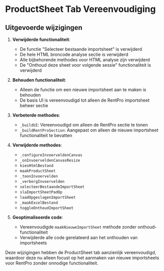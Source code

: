 # ProductSheet Tab Vereenvoudiging

## Uitgevoerde wijzigingen

1. **Verwijderde functionaliteit**:
   - De functie "Selecteer bestaande importsheet" is verwijderd
   - De hele HTML broncode analyse sectie is verwijderd
   - Alle bijbehorende methodes voor HTML analyse zijn verwijderd
   - De "Onthoud deze sheet voor volgende sessie" functionaliteit is verwijderd

2. **Behouden functionaliteit**:
   - Alleen de functie om een nieuwe importsheet aan te maken is behouden
   - De basis UI is vereenvoudigd tot alleen de RentPro importsheet beheer sectie

3. **Verbeterde methodes**:
   - `_buildUI`: Vereenvoudigd om alleen de RentPro sectie te tonen
   - `_buildRentProSection`: Aangepast om alleen de nieuwe importsheet functionaliteit te bevatten

4. **Verwijderde methodes**:
   - `_configureInvoerveldenCanvas`
   - `_onInvoerveldenCanvasResize`
   - `kiesHtmlBestand`
   - `maakProductSheet`
   - `_toonInvoervelden`
   - `_verbergInvoervelden`
   - `selecteerBestaandeImportSheet`
   - `slaImportSheetPadOp`
   - `laadOpgeslagenImportSheet`
   - `_maakExcelBestand`
   - `toggleOnthoudImportSheet`

5. **Geoptimaliseerde code**:
   - Vereenvoudigde `maakNieuweImportSheet` methode zonder onthoud-functionaliteit
   - Verwijderde alle code gerelateerd aan het onthouden van importsheets

Deze wijzigingen hebben de ProductSheet tab aanzienlijk vereenvoudigd, waardoor deze nu alleen focust op het aanmaken van nieuwe importsheets voor RentPro zonder onnodige functionaliteit.
